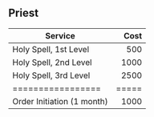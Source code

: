 ---
---

## Priest

|Service|Cost|
|-------|---:|
|Holy Spell, 1st Level|500|
|Holy Spell, 2nd Level|1000|
|Holy Spell, 3rd Level|2500|
|=================|=====|
|Order Initiation (1 month)|1000|
